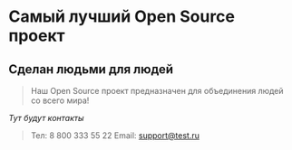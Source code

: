 # Самый лучший Open Source проект

## Сделан людьми для людей

> Наш Open Source проект предназначен для объединения людей со всего мира!

_Тут будут контакты_
> Тел: 8 800 333 55 22
> Email: support@test.ru
